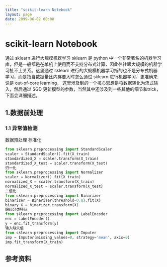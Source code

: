 ```yaml
---
title: "scikit-learn Notebook"
layout: page
date: 2099-06-02 00:00
---
```


# scikit-learn Notebook

通过 sklearn 进行大规模机器学习
sklearn 是 python 中一个非常著名的机器学习库，但是一般都是在单机上使用而不支持分布式计算，因此往往跟大规模的机器学习扯不上关系。这里通过 sklearn 进行的大规模机器学习指的也不是分布式机器学习，而是指当数据量比内存要大时怎么通过 sklearn 进行机器学习，更准确来说是 out-of-core learning， 这里涉及到的一个核心思想是将数据转化为流式输入，然后通过 SGD 更新模型的参数，当然其中还涉及到一些其他的细节和trick，下面会详细描述。

## 1.数据前处理
### 1.1 异常值检测

数据预处理
标准化

```python
from sklearn.preprocessing import StandardScaler
scaler = StandardScaler().fit(X_train)
standardized_X = scaler.transform(X_train)
standardized_X_test = scaler.transform(X_test)
归一化
from sklearn.preprocessing import Normalizer
scaler = Normalizer().fit(X_train)
normalized_X = scaler.transform(X_train)
normalized_X_test = scaler.transform(X_test)
二值化
from sklearn.preprocessing import Binarizer
binarizer = Binarizer(threshold=0.0).fit(X)
binary_X = binarizer.transform(X)
编码分类特征
from sklearn.preprocessing import LabelEncoder
enc = LabelEncoder()
y = enc.fit_transform(y)
输入缺失值
from sklearn.preprocessing import Imputer
imp = Imputer(missing_values=0, strategy='mean', axis=0)
imp.fit_transform(X_train)
```

## 参考资料

[^1]:https://sklearn.apachecn.org/docs/0.21.3/


